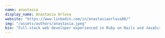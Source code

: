 ```yaml
---
name: anastasia
display_name: Anastasia Orlova
website: "https://www.linkedin.com/in/anastasiaorlova88/"
img: "/assets/authors/anastasia.jpeg"
bio: "Full-stack web developer experienced in Ruby on Rails and JavaScript-based programming with a background in retail and social work. Transformed her passion for learning foreign languages and creative writing into programming languages and tech blogging."
---
```

